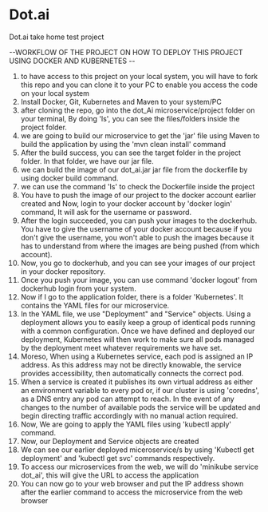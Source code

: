 # Dot.ai
Dot.ai take home test project

--WORKFLOW OF THE PROJECT ON HOW TO DEPLOY THIS PROJECT USING DOCKER AND KUBERNETES --

1. to have access to this project on your local system, you will have to fork this repo and you can clone it to your PC to enable you access the code on your local system
2. Install Docker, Git, Kubernetes and Maven to your system/PC
3. after cloning the repo, go into the dot_Ai microservice/project folder on your terminal, By doing 'ls', you can see the files/folders inside the project folder.
4. we are going to build our microservice to get the 'jar' file using Maven to build the application by using the 'mvn clean install' command 
5. After the build success, you can see the target folder in the project folder. In that folder, we have our jar file.
6. we can build the image of our dot_ai.jar jar file from the dockerfile by using docker build command.
7. we can use the command 'ls' to check the Dockerfile inside the project
8. You have to push the image of our project to the docker account earlier created and Now, login to your docker account by 'docker login' command, It will ask for the username or password.
9. After the login succeeded, you can push your images to the dockerhub. You have to give the username of your docker account because if you don't give the username, you won't able to push the images because it has to understand from where the images are being pushed (from which account).
10. Now, you go to dockerhub, and you can see your images of our project in your docker repository.
11. Once you push your image, you can use command 'docker logout' from dockerhub login from your system.
12. Now if I go to the application folder, there is a folder 'Kubernetes'. It contains the YAML files for our microservice.
13. In the YAML file, we use "Deployment" and "Service" objects. Using a deployment allows you to easily keep a group of identical pods running with a common configuration. Once we have defined and deployed our deployment, Kubernetes will then work to make sure all pods managed by the deployment meet whatever requirements we have set.
14. Moreso, When using a Kubernetes service, each pod is assigned an IP address. As this address may not be directly knowable, the service provides accessibility, then automatically connects the correct pod.
15. When a service is created it publishes its own virtual address as either an environment variable to every pod or, if our cluster is using 'coredns', as a DNS entry any pod can attempt to reach. In the event of any changes to the number of available pods the service will be updated and begin directing traffic accordingly with no manual action required.
16. Now, We are going to apply the YAML files using 'kubectl apply' command.
17. Now, our Deployment and Service objects are created
18. We can see our earlier deployed miceroservice/s by using 'Kubectl get deployment' and 'kubectl get svc' commands respectively.
19. To access our microservices from the web, we will do 'minikube service dot_ai', this will give the URL to access the application
20. You can now go to your web browser and put the IP address shown after the earlier command to access the microservice from the web browser
